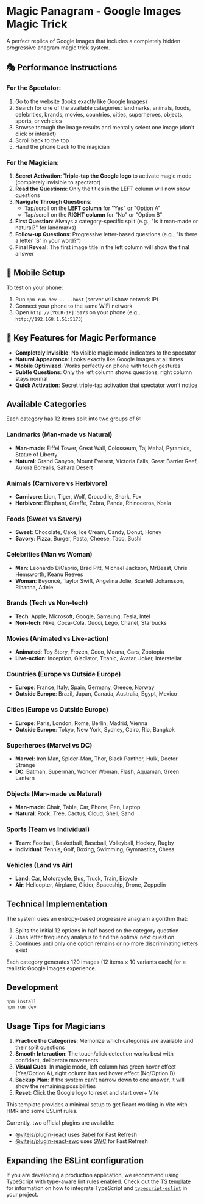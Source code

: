 # Magic Panagram - Google Images Magic Trick

A perfect replica of Google Images that includes a completely hidden progressive anagram magic trick system.

## 🎭 Performance Instructions

### For the Spectator:
1. Go to the website (looks exactly like Google Images)
2. Search for one of the available categories: landmarks, animals, foods, celebrities, brands, movies, countries, cities, superheroes, objects, sports, or vehicles
3. Browse through the image results and mentally select one image (don't click or interact)
4. Scroll back to the top
5. Hand the phone back to the magician

### For the Magician:
1. **Secret Activation**: **Triple-tap the Google logo** to activate magic mode (completely invisible to spectator)
2. **Read the Questions**: Only the titles in the LEFT column will now show questions
3. **Navigate Through Questions**: 
   - Tap/scroll on the **LEFT column** for "Yes" or "Option A" 
   - Tap/scroll on the **RIGHT column** for "No" or "Option B"
4. **First Question**: Always a category-specific split (e.g., "Is it man-made or natural?" for landmarks)
5. **Follow-up Questions**: Progressive letter-based questions (e.g., "Is there a letter 'S' in your word?")
6. **Final Reveal**: The first image title in the left column will show the final answer

## 📱 Mobile Setup

To test on your phone:
1. Run `npm run dev -- --host` (server will show network IP)
2. Connect your phone to the same WiFi network
3. Open `http://[YOUR-IP]:5173` on your phone (e.g., `http://192.168.1.51:5173`)

## 🎯 Key Features for Magic Performance

- **Completely Invisible**: No visible magic mode indicators to the spectator
- **Natural Appearance**: Looks exactly like Google Images at all times  
- **Mobile Optimized**: Works perfectly on phone with touch gestures
- **Subtle Questions**: Only the left column shows questions, right column stays normal
- **Quick Activation**: Secret triple-tap activation that spectator won't notice

## Available Categories

Each category has 12 items split into two groups of 6:

### Landmarks (Man-made vs Natural)
- **Man-made**: Eiffel Tower, Great Wall, Colosseum, Taj Mahal, Pyramids, Statue of Liberty
- **Natural**: Grand Canyon, Mount Everest, Victoria Falls, Great Barrier Reef, Aurora Borealis, Sahara Desert

### Animals (Carnivore vs Herbivore) 
- **Carnivore**: Lion, Tiger, Wolf, Crocodile, Shark, Fox
- **Herbivore**: Elephant, Giraffe, Zebra, Panda, Rhinoceros, Koala

### Foods (Sweet vs Savory)
- **Sweet**: Chocolate, Cake, Ice Cream, Candy, Donut, Honey
- **Savory**: Pizza, Burger, Pasta, Cheese, Taco, Sushi

### Celebrities (Man vs Woman)
- **Man**: Leonardo DiCaprio, Brad Pitt, Michael Jackson, MrBeast, Chris Hemsworth, Keanu Reeves
- **Woman**: Beyoncé, Taylor Swift, Angelina Jolie, Scarlett Johansson, Rihanna, Adele

### Brands (Tech vs Non-tech)
- **Tech**: Apple, Microsoft, Google, Samsung, Tesla, Intel
- **Non-tech**: Nike, Coca-Cola, Gucci, Lego, Chanel, Starbucks

### Movies (Animated vs Live-action)
- **Animated**: Toy Story, Frozen, Coco, Moana, Cars, Zootopia
- **Live-action**: Inception, Gladiator, Titanic, Avatar, Joker, Interstellar

### Countries (Europe vs Outside Europe)
- **Europe**: France, Italy, Spain, Germany, Greece, Norway
- **Outside Europe**: Brazil, Japan, Canada, Australia, Egypt, Mexico

### Cities (Europe vs Outside Europe)
- **Europe**: Paris, London, Rome, Berlin, Madrid, Vienna
- **Outside Europe**: Tokyo, New York, Sydney, Cairo, Rio, Bangkok

### Superheroes (Marvel vs DC)
- **Marvel**: Iron Man, Spider-Man, Thor, Black Panther, Hulk, Doctor Strange
- **DC**: Batman, Superman, Wonder Woman, Flash, Aquaman, Green Lantern

### Objects (Man-made vs Natural)
- **Man-made**: Chair, Table, Car, Phone, Pen, Laptop
- **Natural**: Rock, Tree, Cactus, Cloud, Shell, Sand

### Sports (Team vs Individual)
- **Team**: Football, Basketball, Baseball, Volleyball, Hockey, Rugby
- **Individual**: Tennis, Golf, Boxing, Swimming, Gymnastics, Chess

### Vehicles (Land vs Air)
- **Land**: Car, Motorcycle, Bus, Truck, Train, Bicycle
- **Air**: Helicopter, Airplane, Glider, Spaceship, Drone, Zeppelin

## Technical Implementation

The system uses an entropy-based progressive anagram algorithm that:
1. Splits the initial 12 options in half based on the category question
2. Uses letter frequency analysis to find the optimal next question
3. Continues until only one option remains or no more discriminating letters exist

Each category generates 120 images (12 items × 10 variants each) for a realistic Google Images experience.

## Development

```bash
npm install
npm run dev
```

## Usage Tips for Magicians

1. **Practice the Categories**: Memorize which categories are available and their split questions
2. **Smooth Interaction**: The touch/click detection works best with confident, deliberate movements
3. **Visual Cues**: In magic mode, left column has green hover effect (Yes/Option A), right column has red hover effect (No/Option B)
4. **Backup Plan**: If the system can't narrow down to one answer, it will show the remaining possibilities
5. **Reset**: Click the Google logo to reset and start over+ Vite

This template provides a minimal setup to get React working in Vite with HMR and some ESLint rules.

Currently, two official plugins are available:

- [@vitejs/plugin-react](https://github.com/vitejs/vite-plugin-react/blob/main/packages/plugin-react) uses [Babel](https://babeljs.io/) for Fast Refresh
- [@vitejs/plugin-react-swc](https://github.com/vitejs/vite-plugin-react/blob/main/packages/plugin-react-swc) uses [SWC](https://swc.rs/) for Fast Refresh

## Expanding the ESLint configuration

If you are developing a production application, we recommend using TypeScript with type-aware lint rules enabled. Check out the [TS template](https://github.com/vitejs/vite/tree/main/packages/create-vite/template-react-ts) for information on how to integrate TypeScript and [`typescript-eslint`](https://typescript-eslint.io) in your project.
